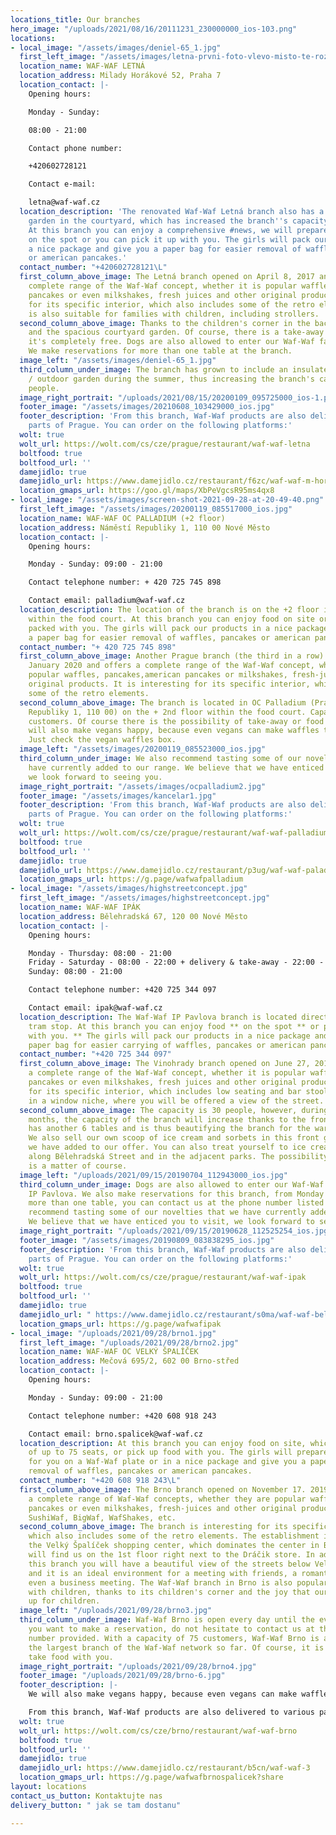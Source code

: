 ```yaml
---
locations_title: Our branches
hero_image: "/uploads/2021/08/16/20111231_230000000_ios-103.png"
locations:
- local_image: "/assets/images/deniel-65_1.jpg"
  first_left_image: "/assets/images/letna-prvni-foto-vlevo-misto-te-rozmazane.jpg"
  location_name: WAF-WAF LETNÁ
  location_address: Milady Horákové 52, Praha 7
  location_contact: |-
    Opening hours:

    Monday - Sunday:

    08:00 - 21:00

    Contact phone number:

    +420602728121

    Contact e-mail:

    letna@waf-waf.cz
  location_description: 'The renovated Waf-Waf Letná branch also has a winter / summer
    garden in the courtyard, which has increased the branch''s capacity to 75 people.
    At this branch you can enjoy a comprehensive #news, we will prepare food for you
    on the spot or you can pick it up with you. The girls will pack our products in
    a nice package and give you a paper bag for easier removal of waffles, pancakes
    or american pancakes.'
  contact_number: "+420602728121\L"
  first_column_above_image: The Letná branch opened on April 8, 2017 and offers a
    complete range of the Waf-Waf concept, whether it is popular waffles, pancakes,american
    pancakes or even milkshakes, fresh juices and other original products. It is interesting
    for its specific interior, which also includes some of the retro elements. It
    is also suitable for families with children, including strollers.
  second_column_above_image: Thanks to the children's corner in the back of the establishment
    and the spacious courtyard garden. Of course, there is a take-away option and
    it's completely free. Dogs are also allowed to enter our Waf-Waf facility in Letná.
    We make reservations for more than one table at the branch.
  image_left: "/assets/images/deniel-65_1.jpg"
  third_column_under_image: The branch has grown to include an insulated winter garden
    / outdoor garden during the summer, thus increasing the branch's capacity to 75
    people.
  image_right_portrait: "/uploads/2021/08/15/20200109_095725000_ios-1.png"
  footer_image: "/assets/images/20210608_103429000_ios.jpg"
  footer_description: 'From this branch, Waf-Waf products are also delivered to various
    parts of Prague. You can order on the following platforms:'
  wolt: true
  wolt_url: https://wolt.com/cs/cze/prague/restaurant/waf-waf-letna
  boltfood: true
  boltfood_url: ''
  damejidlo: true
  damejidlo_url: https://www.damejidlo.cz/restaurant/f6zc/waf-waf-m-horakove
  location_gmaps_url: https://goo.gl/maps/XbPeVgcsR95ms4qx8
- local_image: "/assets/images/screen-shot-2021-09-28-at-20-49-40.png"
  first_left_image: "/assets/images/20200119_085517000_ios.jpg"
  location_name: WAF-WAF OC PALLADIUM (+2 floor)
  location_address: Náměstí Republiky 1, 110 00 Nové Město
  location_contact: |-
    Opening hours:

    Monday - Sunday: 09:00 - 21:00

    Contact telephone number: + 420 725 745 898

    Contact email: palladium@waf-waf.cz
  location_description: The location of the branch is on the +2 floor in OC Palladium
    within the food court. At this branch you can enjoy food on site or have the products
    packed with you. The girls will pack our products in a nice package and give you
    a paper bag for easier removal of waffles, pancakes or american pancakes.
  contact_number: "+ 420 725 745 898"
  first_column_above_image: Another Prague branch (the third in a row) opened on 19
    January 2020 and offers a complete range of the Waf-Waf concept, whether it is
    popular waffles, pancakes,american pancakes or milkshakes, fresh-juices and other
    original products. It is interesting for its specific interior, which also includes
    some of the retro elements.
  second_column_above_image: The branch is located in OC Palladium (Prague 1, Náměstí
    Republiky 1, 110 00) on the + 2nd floor within the food court. Capacity is 20
    customers. Of course there is the possibility of take-away or food delivery. We
    will also make vegans happy, because even vegans can make waffles to their liking!
    Just check the vegan waffles box.
  image_left: "/assets/images/20200119_085523000_ios.jpg"
  third_column_under_image: We also recommend tasting some of our novelties that we
    have currently added to our range. We believe that we have enticed you to visit,
    we look forward to seeing you.
  image_right_portrait: "/assets/images/ocpalladium2.jpg"
  footer_image: "/assets/images/kancelar1.jpg"
  footer_description: 'From this branch, Waf-Waf products are also delivered to various
    parts of Prague. You can order on the following platforms:'
  wolt: true
  wolt_url: https://wolt.com/cs/cze/prague/restaurant/waf-waf-palladium
  boltfood: true
  boltfood_url: ''
  damejidlo: true
  damejidlo_url: https://www.damejidlo.cz/restaurant/p3ug/waf-waf-paladium
  location_gmaps_url: https://g.page/wafwafpalladium
- local_image: "/assets/images/highstreetconcept.jpg"
  first_left_image: "/assets/images/highstreetconcept.jpg"
  location_name: WAF-WAF IPÁK
  location_address: Bělehradská 67, 120 00 Nové Město
  location_contact: |-
    Opening hours:

    Monday - Thursday: 08:00 - 21:00
    Friday - Saturday - 08:00 - 22:00 + delivery & take-away - 22:00 - 02:00
    Sunday: 08:00 - 21:00

    Contact telephone number: +420 725 344 097

    Contact email: ipak@waf-waf.cz
  location_description: The Waf-Waf IP Pavlova branch is located directly at the Bruselská
    tram stop. At this branch you can enjoy food ** on the spot ** or pick up ** food
    with you. ** The girls will pack our products in a nice package and give you a
    paper bag for easier carrying of waffles, pancakes or american pancakes.
  contact_number: "+420 725 344 097"
  first_column_above_image: The Vinohrady branch opened on June 27, 2018 and offers
    a complete range of the Waf-Waf concept, whether it is popular waffles, pancakes,
    pancakes or even milkshakes, fresh juices and other original products. It is interesting
    for its specific interior, which includes low seating and bar stools with seating
    in a window niche, where you will be offered a view of the street.
  second_column_above_image: The capacity is 30 people, however, during the summer
    months, the capacity of the branch will increase thanks to the front garden, which
    has another 6 tables and is thus beautifying the branch for the warmer months.
    We also sell our own scoop of ice cream and sorbets in this front garden, which
    we have added to our offer. You can also treat yourself to ice cream while walking
    along Bělehradská Street and in the adjacent parks. The possibility of take-away
    is a matter of course.
  image_left: "/uploads/2021/09/15/20190704_112943000_ios.jpg"
  third_column_under_image: Dogs are also allowed to enter our Waf-Waf facility on
    IP Pavlova. We also make reservations for this branch, from Monday to Friday for
    more than one table, you can contact us at the phone number listed here. We also
    recommend tasting some of our novelties that we have currently added to our range.
    We believe that we have enticed you to visit, we look forward to seeing you.
  image_right_portrait: "/uploads/2021/09/15/20190628_112525254_ios.jpg"
  footer_image: "/assets/images/20190809_083838295_ios.jpg"
  footer_description: 'From this branch, Waf-Waf products are also delivered to various
    parts of Prague. You can order on the following platforms:'
  wolt: true
  wolt_url: https://wolt.com/cs/cze/prague/restaurant/waf-waf-ipak
  boltfood: true
  boltfood_url: ''
  damejidlo: true
  damejidlo_url: " https://www.damejidlo.cz/restaurant/s0ma/waf-waf-belehradska"
  location_gmaps_url: https://g.page/wafwafipak
- local_image: "/uploads/2021/09/28/brno1.jpg"
  first_left_image: "/uploads/2021/09/28/brno2.jpg"
  location_name: WAF-WAF OC VELKÝ ŠPALÍČEK
  location_address: Mečová 695/2, 602 00 Brno-střed
  location_contact: |-
    Opening hours:

    Monday - Sunday: 09:00 - 21:00

    Contact telephone number: +420 608 918 243

    Contact email: brno.spalicek@waf-waf.cz
  location_description: At this branch you can enjoy food on site, which has a capacity
    of up to 75 seats, or pick up food with you. The girls will prepare our products
    for you on a Waf-Waf plate or in a nice package and give you a paper bag for easier
    removal of waffles, pancakes or american pancakes.
  contact_number: "+420 608 918 243\L"
  first_column_above_image: The Brno branch opened on November 17. 2019 and offers
    a complete range of Waf-Waf concepts, whether they are popular waffles, pancakes,american
    pancakes or even milkshakes, fresh-juices and other original products such as
    SushiWaf, BigWaf, WafShakes, etc.
  second_column_above_image: The branch is interesting for its specific interior,
    which also includes some of the retro elements. The establishment is located in
    the Velký Špalíček shopping center, which dominates the center in Brno and you
    will find us on the 1st floor right next to the Dráčik store. In addition, from
    this branch you will have a beautiful view of the streets below Velký Špalíček
    and it is an ideal environment for a meeting with friends, a romantic visit or
    even a business meeting. The Waf-Waf branch in Brno is also popular with families
    with children, thanks to its children's corner and the joy that our products conjure
    up for children.
  image_left: "/uploads/2021/09/28/brno3.jpg"
  third_column_under_image: Waf-Waf Brno is open every day until the evening and if
    you want to make a reservation, do not hesitate to contact us at the telephone
    number provided. With a capacity of 75 customers, Waf-Waf Brno is also becoming
    the largest branch of the Waf-Waf network so far. Of course, it is possible to
    take food with you.
  image_right_portrait: "/uploads/2021/09/28/brno4.jpg"
  footer_image: "/uploads/2021/09/28/brno-6.jpg"
  footer_description: |-
    We will also make vegans happy, because even vegans can make waffles to their liking! Just check the vegan waffles box. Dogs are also allowed on the branch.

    From this branch, Waf-Waf products are also delivered to various parts of Brno. You can order on the following platforms:
  wolt: true
  wolt_url: https://wolt.com/cs/cze/brno/restaurant/waf-waf-brno
  boltfood: true
  boltfood_url: ''
  damejidlo: true
  damejidlo_url: https://www.damejidlo.cz/restaurant/b5cn/waf-waf-3
  location_gmaps_url: https://g.page/wafwafbrnospalicek?share
layout: locations
contact_us_button: Kontaktujte nas
delivery_button: " jak se tam dostanu"

---
```


